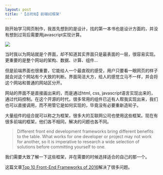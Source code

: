 ```yaml
---
layout: post
title: '【占坑帖】前端UI框架'
---
```


刚开始学习网页制作，我首先想到的是设计，找的第一本书也是设计方面的，并没有想到过背后需要用javascript实现计算。

![]({{site.url}}/images/WechatIMG64.jpeg)

当时我以为网站就是个界面，却不知道其实界面只是最表面的一层，很容易实现。更重要的是整个网站的架构、数据、计算、组件...

但是前端界面也很重要，它能给人一个最直观的感受，用户只要看一眼网页的样子就会对这个网站有个大致的判断。界面简洁大方，给人的感觉立马不一样，并会将这个网站和普通的网站区分开。

网站的界面不是直接画出来的，而是通过html, css, javascript语言实现出来的，通过代码控制。在这个开源的时代，很多常用的组件已近有人帮我实现出来，我们也可以直接调用，而不用管它是如何实现的，毕竟没有必要重新造轮子。

大量组件的组合就可以称之为框架，很多大的互联网公司也使用这些框架。现在有很多前端的框架，他们各不相同，解决的问题也各不同。

>Different front end development frameworks bring different benefits to the table. What works for one developer or project may not work for another, so it is imperative to research a wide selection of solutions before committing yourself to one.

我们需要大致了解一下这些框架，并在需要的时候选择适合的自己的那一个。

这篇文章[Top 10 Front-End Frameworks of 2016](https://www.keycdn.com/blog/front-end-frameworks/)解决了很多问题。